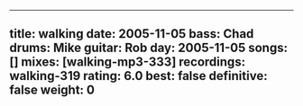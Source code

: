 
---
title: walking
date: 2005-11-05
bass:	Chad
drums:	Mike
guitar:	Rob
day: 2005-11-05
songs: []
mixes: [walking-mp3-333]
recordings: walking-319
rating: 6.0
best: false
definitive: false
weight: 0
---
